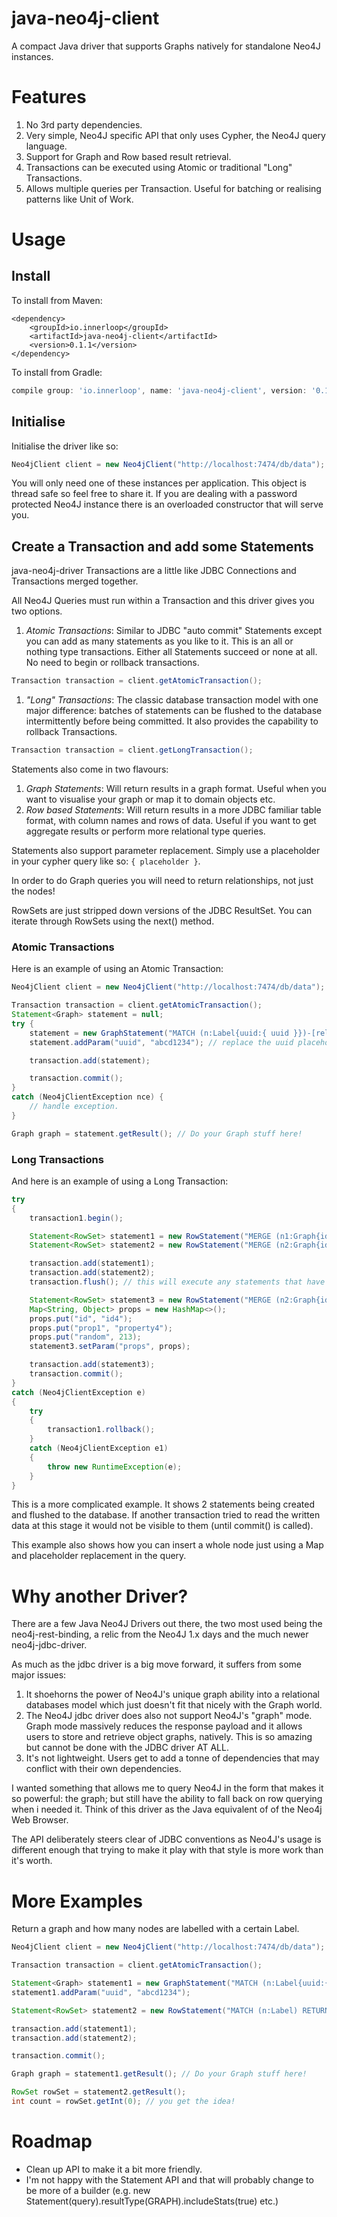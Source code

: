 java-neo4j-client
=================

A compact Java driver that supports Graphs natively for standalone Neo4J instances.

# Features

1. No 3rd party dependencies.
1. Very simple, Neo4J specific API that only uses Cypher, the Neo4J query language.
1. Support for Graph and Row based result retrieval.
1. Transactions can be executed using Atomic or traditional "Long" Transactions.
1. Allows multiple queries per Transaction. Useful for batching or realising patterns like Unit of Work.


# Usage

## Install

To install from Maven:

```maven
<dependency>
    <groupId>io.innerloop</groupId>
    <artifactId>java-neo4j-client</artifactId>
    <version>0.1.1</version>
</dependency>
```

To install from Gradle:

```gradle
compile group: 'io.innerloop', name: 'java-neo4j-client', version: '0.1.1'
```

## Initialise

Initialise the driver like so:

```java
Neo4jClient client = new Neo4jClient("http://localhost:7474/db/data");
```

You will only need one of these instances per application. This object is thread safe so feel free to share it.
If you are dealing with a password protected Neo4J instance there is an overloaded constructor that will serve you.


## Create a Transaction and add some Statements

java-neo4j-driver Transactions are a little like JDBC Connections and Transactions merged together.

All Neo4J Queries must run within a Transaction and this driver gives you two options.

1. _Atomic Transactions_: Similar to JDBC "auto commit" Statements except you can add as many statements as you like to
it. This is an all or nothing type transactions. Either all Statements succeed or none at all. No need to begin or
rollback transactions.
```java
Transaction transaction = client.getAtomicTransaction();
```
1. _"Long" Transactions_: The classic database transaction model with one major difference: batches of statements can be
flushed to the database intermittently before being committed. It also provides the capability to rollback Transactions.
```java
Transaction transaction = client.getLongTransaction();
```

Statements also come in two flavours:
1. _Graph Statements_: Will return results in a graph format. Useful when you want to visualise your graph or map it to
domain objects etc.
1. _Row based Statements_: Will return results in a more JDBC familiar table format, with column names and rows of data.
Useful if you want to get aggregate results or perform more relational type queries.

Statements also support parameter replacement. Simply use a placeholder in your cypher query like so: ```{ placeholder }```.

In order to do Graph queries you will need to return relationships, not just the nodes!

RowSets are just stripped down versions of the JDBC ResultSet. You can iterate through RowSets using the next() method.

### Atomic Transactions

Here is an example of using an Atomic Transaction:

```java
Neo4jClient client = new Neo4jClient("http://localhost:7474/db/data");

Transaction transaction = client.getAtomicTransaction();
Statement<Graph> statement = null;
try {
    statement = new GraphStatement("MATCH (n:Label{uuid:{ uuid }})-[rels]-() RETURN n, rels")
    statement.addParam("uuid", "abcd1234"); // replace the uuid placeholder

    transaction.add(statement);

    transaction.commit();
}
catch (Neo4jClientException nce) {
    // handle exception.
}

Graph graph = statement.getResult(); // Do your Graph stuff here!
```


### Long Transactions

And here is an example of using a Long Transaction:

```java
try
{
    transaction1.begin();

    Statement<RowSet> statement1 = new RowStatement("MERGE (n1:Graph{id:\"id1\", prop1:\"property1\"})-[:connectedTo]-(n2:Graph{id:\"id2\", prop1:\"property2\"})");
    Statement<RowSet> statement2 = new RowStatement("MERGE (n2:Graph{id:\"id3\", prop1:\"property3\"})");

    transaction.add(statement1);
    transaction.add(statement2);
    transaction.flush(); // this will execute any statements that have already appeared. Writes are isolated to this Transaction

    Statement<RowSet> statement3 = new RowStatement("MERGE (n2:Graph{id:\"id4\"}) SET n2 = {props}");
    Map<String, Object> props = new HashMap<>();
    props.put("id", "id4");
    props.put("prop1", "property4");
    props.put("random", 213);
    statement3.setParam("props", props);

    transaction.add(statement3);
    transaction.commit();
}
catch (Neo4jClientException e)
{
    try
    {
        transaction1.rollback();
    }
    catch (Neo4jClientException e1)
    {
        throw new RuntimeException(e);
    }
}

```

This is a more complicated example. It shows 2 statements being created and flushed to the database. If another transaction
tried to read the written data at this stage it would not be visible to them (until commit() is called).

This example also shows how you can insert a whole node just using a Map and placeholder replacement in the query.


# Why another Driver?

There are a few Java Neo4J Drivers out there, the two most used being the neo4j-rest-binding, a relic from the Neo4J 1.x
days and the much newer neo4j-jdbc-driver.

As much as the jdbc driver is a big move forward, it suffers from some major issues:

1. It shoehorns the power of Neo4J's unique graph ability into a relational databases model which just doesn't fit that
nicely with the Graph world.
1. The Neo4J jdbc driver does also not support Neo4J's "graph" mode. Graph mode massively reduces the response payload and
it allows users to store and retrieve object graphs, natively. This is so amazing but cannot be done with the JDBC driver AT ALL.
1. It's not lightweight. Users get to add a tonne of dependencies that may conflict with their own dependencies.

I wanted something that allows me to query Neo4J in the form that makes it so powerful: the graph; but still have the ability
to fall back on row querying when i needed it. Think of this driver as the Java equivalent of of the Neo4j Web Browser.

The API deliberately steers clear of JDBC conventions as Neo4J's usage is different enough that trying to make it play
with that style is more work than it's worth.


# More Examples

Return a graph and how many nodes are labelled with a certain Label.

```java
Neo4jClient client = new Neo4jClient("http://localhost:7474/db/data");

Transaction transaction = client.getAtomicTransaction();

Statement<Graph> statement1 = new GraphStatement("MATCH (n:Label{uuid:{uuid}})-[rels]-() RETURN n, rels")
statement1.addParam("uuid", "abcd1234");

Statement<RowSet> statement2 = new RowStatement("MATCH (n:Label) RETURN count(n)")

transaction.add(statement1);
transaction.add(statement2);

transaction.commit();

Graph graph = statement1.getResult(); // Do your Graph stuff here!

RowSet rowSet = statement2.getResult();
int count = rowSet.getInt(0); // you get the idea!
```


# Roadmap

- Clean up API to make it a bit more friendly.
- I'm not happy with the Statement API and that will probably change to be more of a builder (e.g. new Statement(query).resultType(GRAPH).includeStats(true) etc.)
